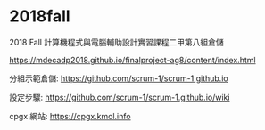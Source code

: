 # 2018fall
2018 Fall 計算機程式與電腦輔助設計實習課程二甲第八組倉儲

https://mdecadp2018.github.io/finalproject-ag8/content/index.html

分組示範倉儲: https://github.com/scrum-1/scrum-1.github.io

設定步驟: https://github.com/scrum-1/scrum-1.github.io/wiki

cpgx 網站: https://cpgx.kmol.info
